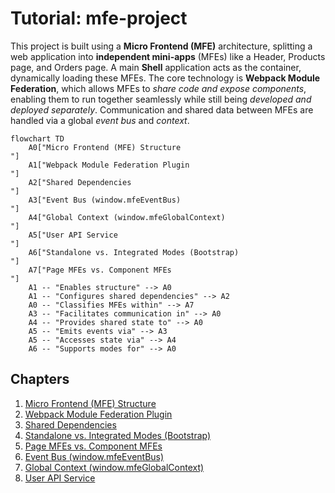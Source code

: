 # Tutorial: mfe-project

This project is built using a **Micro Frontend (MFE)** architecture, splitting a web application into **independent mini-apps** (MFEs) like a Header, Products page, and Orders page. A main **Shell** application acts as the container, dynamically loading these MFEs. The core technology is **Webpack Module Federation**, which allows MFEs to _share code and expose components_, enabling them to run together seamlessly while still being _developed and deployed separately_. Communication and shared data between MFEs are handled via a global _event bus_ and _context_.

```mermaid
flowchart TD
    A0["Micro Frontend (MFE) Structure
"]
    A1["Webpack Module Federation Plugin
"]
    A2["Shared Dependencies
"]
    A3["Event Bus (window.mfeEventBus)
"]
    A4["Global Context (window.mfeGlobalContext)
"]
    A5["User API Service
"]
    A6["Standalone vs. Integrated Modes (Bootstrap)
"]
    A7["Page MFEs vs. Component MFEs
"]
    A1 -- "Enables structure" --> A0
    A1 -- "Configures shared dependencies" --> A2
    A0 -- "Classifies MFEs within" --> A7
    A3 -- "Facilitates communication in" --> A0
    A4 -- "Provides shared state to" --> A0
    A5 -- "Emits events via" --> A3
    A5 -- "Accesses state via" --> A4
    A6 -- "Supports modes for" --> A0
```

## Chapters

1. [Micro Frontend (MFE) Structure
   ](01_micro_frontend__mfe__structure_.md)
2. [Webpack Module Federation Plugin
   ](02_webpack_module_federation_plugin_.md)
3. [Shared Dependencies
   ](03_shared_dependencies_.md)
4. [Standalone vs. Integrated Modes (Bootstrap)
   ](04_standalone_vs__integrated_modes__bootstrap__.md)
5. [Page MFEs vs. Component MFEs
   ](05_page_mfes_vs__component_mfes_.md)
6. [Event Bus (window.mfeEventBus)
   ](06_event_bus__window_mfeeventbus__.md)
7. [Global Context (window.mfeGlobalContext)
   ](07_global_context__window_mfeglobalcontext__.md)
8. [User API Service
   ](08_user_api_service_.md)
